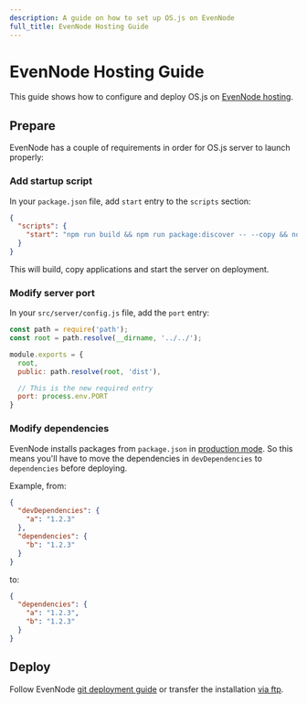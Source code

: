 ```yaml
---
description: A guide on how to set up OS.js on EvenNode
full_title: EvenNode Hosting Guide
---
```


# EvenNode Hosting Guide

This guide shows how to configure and deploy OS.js on [EvenNode hosting](https://www.evennode.com/docs/node).

## Prepare

EvenNode has a couple of requirements in order for OS.js server to launch properly:

### Add startup script

In your `package.json` file, add `start` entry to the `scripts` section:

```json
{
  "scripts": {
    "start": "npm run build && npm run package:discover -- --copy && node src/server/index.js"
  }
}
```

This will build, copy applications and start the server on deployment.

### Modify server port

In your `src/server/config.js` file, add the `port` entry:

```javascript
const path = require('path');
const root = path.resolve(__dirname, '../../');

module.exports = {
  root,
  public: path.resolve(root, 'dist'),

  // This is the new required entry
  port: process.env.PORT
}
```

### Modify dependencies

EvenNode installs packages from `package.json` in [production mode](https://www.evennode.com/docs/node-modules). So this means you'll have to move the dependencies in `devDependencies` to `dependencies` before deploying.

Example, from:

```json
{
  "devDependencies": {
    "a": "1.2.3"
  },
  "dependencies": {
    "b": "1.2.3"
  }
}
```

to:

```json
{
  "dependencies": {
    "a": "1.2.3",
    "b": "1.2.3"
  }
}
```

## Deploy

Follow EvenNode [git deployment guide](https://www.evennode.com/docs/git-deployment) or transfer the installation [via ftp](https://www.evennode.com/docs/ftp-access).

